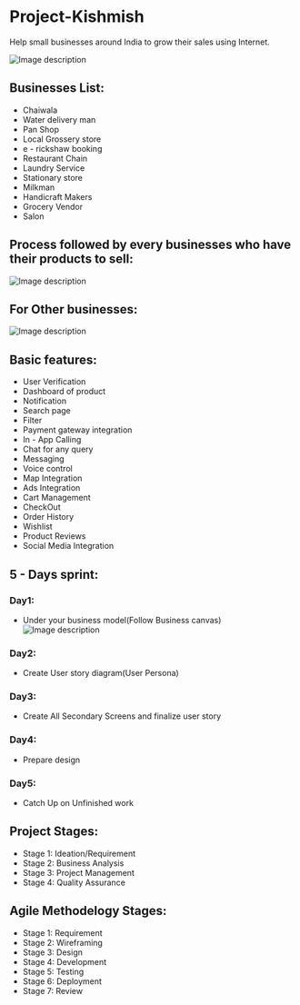 # Project-Kishmish
Help small businesses around India to grow their sales using Internet.

![Image description](https://i.pinimg.com/564x/0b/c2/e6/0bc2e6ed322759aef423a3af98da5f03.jpg)

## Businesses List: ##

* Chaiwala
* Water delivery man
* Pan Shop
* Local Grossery store
* e - rickshaw booking
* Restaurant Chain
* Laundry Service
* Stationary store
* Milkman
* Handicraft Makers
* Grocery Vendor
* Salon


## Process followed by every businesses who have their products to sell: ##

![Image description](https://i.pinimg.com/564x/f0/de/ec/f0deec8659fbcce21ddae482cf0cc2a9.jpg)


## For Other businesses: ##

![Image description](https://i.pinimg.com/564x/f5/e2/8d/f5e28d1fbe23ae37c73c517c2ec9c62f.jpg)






## Basic features: ##

  * User Verification
  * Dashboard of product
  * Notification
  * Search page
  * Filter
  * Payment gateway integration
  * In - App Calling 
  * Chat for any query
  * Messaging
  * Voice control 
  * Map Integration
  * Ads Integration
  * Cart Management
  * CheckOut
  * Order History
  * Wishlist 
  * Product Reviews
  * Social Media Integration
  
  
## 5 - Days sprint: ##

### Day1: ###

 * Under your business model(Follow Business canvas)
   ![Image description](https://i.pinimg.com/564x/a5/ae/cb/a5aecbfd2d28e64c74cba1cdc68c47fd.jpg)

### Day2: ###

 * Create User story diagram(User Persona)

### Day3: ###

 * Create All Secondary Screens and finalize user story

### Day4: ###

 * Prepare design

### Day5: ###

 * Catch Up on Unfinished work
 
 
## Project Stages: ##

 * Stage 1: Ideation/Requirement
 * Stage 2: Business Analysis
 * Stage 3: Project Management
 * Stage 4: Quality Assurance
 
## Agile Methodelogy Stages: ##
 
 * Stage 1: Requirement
 * Stage 2: Wireframing
 * Stage 3: Design
 * Stage 4: Development
 * Stage 5: Testing
 * Stage 6: Deployment
 * Stage 7: Review
 
  
